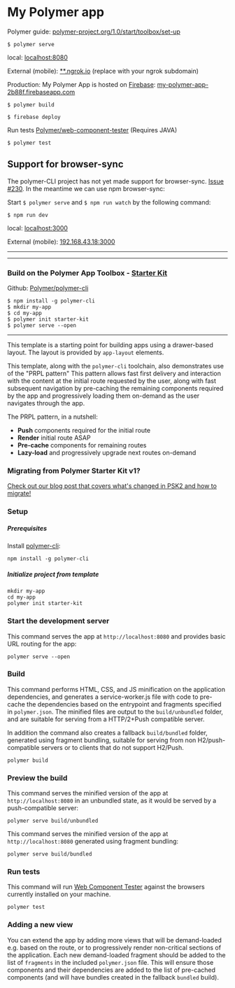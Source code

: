 # My Polymer app

Polymer guide: [polymer-project.org/1.0/start/toolbox/set-up](https://www.polymer-project.org/1.0/start/toolbox/set-up)

    $ polymer serve

local: [localhost:8080](http://localhost:8080/)

External (mobile): [**.ngrok.io](http://subdomain.ngrok.io/) (replace with your ngrok subdomain)

Production: My Polymer App is hosted on [Firebase](https://firebase.google.com): [my-polymer-app-2b88f.firebaseapp.com](https://my-polymer-app-2b88f.firebaseapp.com/)

    $ polymer build

    $ firebase deploy

Run tests [Polymer/web-component-tester](https://github.com/Polymer/web-component-tester) (Requires JAVA)

    $ polymer test

## Support for browser-sync

The polymer-CLI project has not yet made support for browser-sync. [Issue #230](https://github.com/Polymer/polymer-cli/issues/230). In the meantime we can use npm browser-sync:

Start `$ polymer serve` and `$ npm run watch` by the following command:

    $ npm run dev

local: [localhost:3000](http://localhost:3000/)

External (mobile): [192.168.43.18:3000](http://192.168.43.18:3000/)

----
----



### Build on the Polymer App Toolbox - [Starter Kit](https://travis-ci.org/PolymerElements/polymer-starter-kit)

Github: [Polymer/polymer-cli](https://github.com/Polymer/polymer-cli)

    $ npm install -g polymer-cli
    $ mkdir my-app
    $ cd my-app
    $ polymer init starter-kit
    $ polymer serve --open

----

This template is a starting point for building apps using a drawer-based
layout. The layout is provided by `app-layout` elements.

This template, along with the `polymer-cli` toolchain, also demonstrates use
of the "PRPL pattern" This pattern allows fast first delivery and interaction with
the content at the initial route requested by the user, along with fast subsequent
navigation by pre-caching the remaining components required by the app and
progressively loading them on-demand as the user navigates through the app.

The PRPL pattern, in a nutshell:

* **Push** components required for the initial route
* **Render** initial route ASAP
* **Pre-cache** components for remaining routes
* **Lazy-load** and progressively upgrade next routes on-demand

### Migrating from Polymer Starter Kit v1?

[Check out our blog post that covers what's changed in PSK2 and how to migrate!](https://www.polymer-project.org/1.0/blog/2016-08-18-polymer-starter-kit-or-polymer-cli.html)

### Setup

##### Prerequisites

Install [polymer-cli](https://github.com/Polymer/polymer-cli):

    npm install -g polymer-cli

##### Initialize project from template

    mkdir my-app
    cd my-app
    polymer init starter-kit

### Start the development server

This command serves the app at `http://localhost:8080` and provides basic URL
routing for the app:

    polymer serve --open


### Build

This command performs HTML, CSS, and JS minification on the application
dependencies, and generates a service-worker.js file with code to pre-cache the
dependencies based on the entrypoint and fragments specified in `polymer.json`.
The minified files are output to the `build/unbundled` folder, and are suitable
for serving from a HTTP/2+Push compatible server.

In addition the command also creates a fallback `build/bundled` folder,
generated using fragment bundling, suitable for serving from non
H2/push-compatible servers or to clients that do not support H2/Push.

    polymer build

### Preview the build

This command serves the minified version of the app at `http://localhost:8080`
in an unbundled state, as it would be served by a push-compatible server:

    polymer serve build/unbundled

This command serves the minified version of the app at `http://localhost:8080`
generated using fragment bundling:

    polymer serve build/bundled

### Run tests

This command will run
[Web Component Tester](https://github.com/Polymer/web-component-tester) against the
browsers currently installed on your machine.

    polymer test

### Adding a new view

You can extend the app by adding more views that will be demand-loaded
e.g. based on the route, or to progressively render non-critical sections
of the application.  Each new demand-loaded fragment should be added to the
list of `fragments` in the included `polymer.json` file.  This will ensure
those components and their dependencies are added to the list of pre-cached
components (and will have bundles created in the fallback `bundled` build).